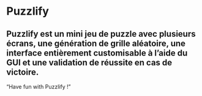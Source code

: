 # Puzzlify

##  Puzzlify est un mini jeu de puzzle avec plusieurs écrans, une génération de grille aléatoire, une interface entièrement customisable à l’aide du GUI et une validation de réussite en cas de victoire.

“Have fun with Puzzlify !”
